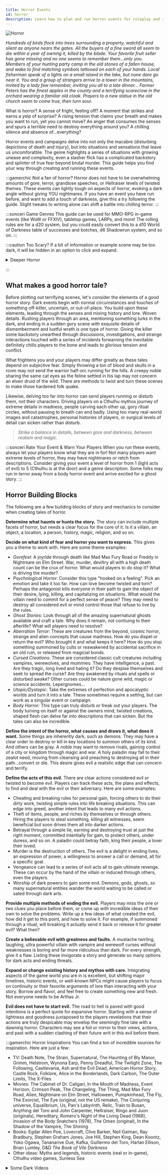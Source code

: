 ```yaml
---
title: Horror Events
id: horror
description: Learn how to plan and run horror events for roleplay and rolling games.
---
```


<div id="vamp">

![Horror](/img/guides/horror.png)

*Hundreds of birds flock into trees surrounding a property, watchful and silent as anyone nears the gates. All the buyers of a fine sword all seem to die within a year of owning it, killed by the blade. Your favorite fruit seller has gone missing and no one seems to remember them...only you. Members of your hunting party camp in the old stones of a fallen house, and wake to find matching symbols tattooed on each of your hands. Local fisherman speak of a lights on a small island in the lake, but none dare go near it. You and a group of strangers arrive to a tower in the mountains, invited by a lady few remember, inviting you all to a late dinner... Farmer Peters has the finest apples in the county and a terrifying scarecrow in the orchard wearing a familiar old cloak. Prayers to a new statue in the old church seem to come true, then turn sour.*

What is horror? A sense of fright, feeling off? A moment that strikes and earns a yelp of surprise? A rising tension that claims your breath and makes you want to run, yet you cannot move? An anger that consumes the senses and spurs a terrible need to destroy everything around you? A chilling silence and absence of...everything? 

Horror events and campaigns delve into not only the macabre (disturbing depictions of death and injury), but into situations and sensations that leave us uncomforatble. The genre highlights a series of situations with growing unease and complexity, even a slasher flick has a complicated backstory and splinter of true fear beyond brutal murder. This guide helps you find your way through creating and running these events. 

:::gamerchic Not a fan of horror?
Horror does not have to be overwhelming amounts of gore, terror, grandiose speeches, or Hellraiser levels of twisted themes. These events can lightly tough on aspects of horror, evoking a dark angle without giving YOU nightmares. If you have an event you have run before, and want to add a touch of darkness, give this a try following the guide. Slight tweaks to writing alone can shift a battle into chilling terror.
:::

:::sonceri Game Genres
This guide can be used for MMO-RPG in-game events (like WoW or FFXIV), tabletop games, LARPs, and more! The rolling rules are for a d20 system, but you could easily convert this to a d10 World of Darkness table of successes and botches, d6 Shadowrun system, and so on.
:::

:::caution Too Scary?
If a bit of information or example scene may be too dark, it will be hidden in an option to click and expand.

<details closed>
<summary>Deeper Horror
</summary>
This is an example of hidden content to watch for.
</details>

:::

## What makes a good horror tale?

Before plotting out terrifying scenes, let's consider the elements of a good horror story.
Dark events begin with normal circumstances and touches of something off-kilter, uncertain, or out-of-place. You build upon these elements, leading through the senses and mixing history and lore. Woven details. Rushing players through an area, mentioning something lurks in the dark, and ending in a sudden gory scene with exquisite details of dismemberment and lustful wrath is one type of horror. Giving the killer some backstory unearthed through discussions, investigations, and strange interactions touched with a series of incidents forwarning the inevitable definitely chills players to the bone and leads to glorious tension and conflict.

What frightens you and your players may differ greatly as these tales depend on subjective fear. Simply throwing a ton of blood and skulls in a room may not send the warrior half-orc running for the hills. A creepy noble sharing the same cat eyes as the feline settled in his lap may not concern an elven druid of the wild. There are methods to twist and turn these scenes to make those hardened folk quake.

Likewise, delving too far into horror can send players running or disturb them, not their characters. Driving players on a Cthulhu mythos journey of extreme details in madness, people carving each other up, gory ritual circles, without pausing to breath can end badly. Using too many real-world images and catastrophes, personal histories of players, or surgical levels of detail can sicken rather than disturb.  

> *Strike a balance in details, between gore and darkness, between realism and magic.*

:::sonceri Rate Your Event & Warn Your Players
When you run these events, always let your players know what they are in for! Not many players want extreme levels of horror, they may have nightmares or retch from descriptions. Consider giving your event a level of horror from 1 (light acts of evil) to 5 (Cthulhu is at the door) and a genre description. Some folks may run in terror away from a body horror event and arrive excited for a ghost story.
:::

## Horror Building Blocks

The following are a few building blocks of story and mechanics to consider when creating tales of horror.

<div id="vhilit">

**Determine what haunts or hunts the story.** The story can include multiple facets of horror, but needs a clear focus for the core of it. Is it a villain, an object, a location, a person, history, magic, religion, and so on. 

**Decide on what kind of fear and horror you want to express.** This gives you a theme to work with. Here are some theme examples:

* *Gorefest*: A joyride through death like Mad Max Fury Road or Freddy in Nightmare on Elm Street. War, murder, deviltry all with a high death count can be the crux of horror. What would players to do stop it? What is driving the murder?
* *Psychological Horror*: Consider this type "hooked on a feeling". Pick an emotion and take it too far. How can love become twisted and torn? Perhaps the antagonist kills everyone in their path to gain the object of their desire, lying, killing, and capitalizing on situations. What would the villain need to commit for a perfect sense of peace? They may need to destroy all considered evil or mind control those that refuse to live by the rules.
* *Ghost Stories*: Look through all of the amazing supernatural ghosts available and craft a tale. Why does it remain, not contiuing to their afterlife? What will players need to resolve? 
* *Aberration Terror*: These are creatures from the beyond, cosmic horror, strange and alien concepts that cause madness. How do you dispel or return the evil? Who brought it and what keeps it here? How do you stop something summoned by cults or reawakened by accidental sacrifice in an old ruin, or released from magicial bonds.
* *Cursed Creations*: These are considered classic cult creatures including vampires, werewolves, and mummies. They have intelligence, a past. Are they tragic, long lived and hating it? Do they despise themselves and seek to spread the curse? Are they awakened by rituals and spells or disturbed awake? Other curses could be nature gone wild, magic or science accidents. Lepergnomes... 
* *Utopic/Dystopic*: Take the extremes of perfection and apocalyptic worlds and turn it into a tale. These sometimes require a setting, but can work as a singular event or campaign.
* *Body Horror*: This type can truly disturb or freak out your players. The body turning on itself or against the owners mind, twisted creations, shaped flesh can delve far into descriptions that can sicken. But the tales can also be incredible.

**Define the intent of the horror, what causes and draws it, what does it want.** Some things are inherently dark, such as demons. They may have a clear order to destroy or kill in key locations to summon others of its kind. And others can be gray. A noble may want to remove rivals, gaining control of a city or kingdom through magic and war. A holy paladin may fall to their zealot need, moving from cleansing and preaching to destroying all in their path...convert or die. This desire gives evil a realistic edge that can concern and terrify.

**Define the acts of this evil.** There are clear actions considered evil or twisted to become evil. Players can track these acts, the plans and effects, to find and deal with the evil or their adversary. Here are some examples:

* Cheating and breaking rules for personal gain, forcing others to do their dirty work, twisting simple rules into life breaking situations. This can edge into greed, another intent that leads to many evil actions.
* Theft of items, people, and riches by themselves or through others. Hiring the players to steal something, killing all witnesses, seem beneficial but soon drives them all into darker actions.
* Betrayal through a simple lie, earning and destroying trust at just the right moment, committed intentially for gain, to protect others, under duress, and so on. A paladin could betray faith, king their people, a lover their loved.
* Murder is the destruction of others. The evil is a delight in ending lives, an expression of power, a willingness to answer a call or demand, all for a specific goal.
* Vengeance can lead to a series of evil acts all to gain ultimate revenge. These can occur by the hand of the villain or induced through others, even the players. 
* Worship of dark powers to gain some end. Demons, gods, ghosts, so many supernatural entities wander the world waiting to be called or sated through dark arts. 

**Provide multiple methods of ending the evil.** Players may miss the one or two clues you place before them, or come up with incredible ideas of their own to solve the problems. Write up a few ideas of what created the evil, how did it get to this point, and how to solve it. For example, if summoned through a ritual, will breaking it actually send it back or release it for greater evil? What then?

**Create a believable evil with greatness and faults.** A mustache twirling, laughing, ultra powerful villain with vampire and werewolf curses without weaknesses is boring and far more ridiculous than dark. For every strength, give it a flaw. Listing these invigorate a story and generate so many options for dark acts and ending threats.

**Expand or change existing history and mythos with care.** Integrating aspects of the game world you are in is excellent, but shifting major timelines, historic events, or well-known NPCs might cause players to focus on continuity or their favorite arguments of lore than interacting with your story. Borrow and flavor, and feel free to create something new and fresh. Not everyone needs to be Arthas Jr.

**Evil does not have to start evil.** The road to hell is paved with good intentions is a perfect quote for expansive horror. Starting with a sense of lightness and goodness juxtaposed to the players revelations that their actions are truly despicable may envelop the seemingly fine tale with a dawning horror. Characters may see a foil or mirror to their views, actions, and past with a sudden clashing of their future writ in this evil before them.

</div>

:::gamerchic Horror Inspirations
You can find a ton of incredible sources for inspiration. Here are just a few:

* TV: Death Note, The Strain, Supernatural, The Haunting of Bly Manor, Grimm, Helstrom, Wynona Earp, Penny Dreadful, The Twilight Zone, The Following, Castlevania, Ash and the Evil Dead, American Horror Story, Castle Rock, Folklore, Alice in the Borderlands, Dark Carbon, The Outer Limits, The X-Files
* Movies: The Cabinet of Dr. Caligari, In the Mouth of Madness, Event Horizon, Crimson Peak, The Changeling, The Thing, Mad Max Fury Road, Alien, Nightmare on Elm Street, Halloween, Pumpkinhead, The Fly, The Exorcist, The Eye (original, not the US remake), The Conjuring universe, Equalibrium, Us, Pan's Labyrinth, Relic, Train to Busan, Anything del Toro and John Carpenter, Hellraiser, Ringo and Juon (originals), Hereditary, Romero's Night of the Living Dead (1968), Invasion of the Body Snatchers (1978), The Omen (original), In the Shadow of the Vampire, The Shining
* Books: Egdar Allen Poe, Lovecraft, Clive Barker, Neil Gaiman, Ray Bradbury, Stephen Graham Jones, Joe Hill, Stephen King, Dean Koontz, Yoko Ogawa, Tananarive Due, Kafka, Guillermo del Toro, Harlan Ellison, Brian Lumley, D&D *The Book of Vile Darkness*
* Other ideas: Myths and legends, historic events (real or in-game), Cthulhu video games, Sunless Sea

<details closed>
<summary>Some Dark Videos
</summary>

Convert or die... Chronicles of Riddick
<Iframe url="https://www.youtube.com/embed/BE1H7oA9vdY"
        width="854px"
        height="480px"
        id="myId"
        className="video-container"
        display="initial"
        position="relative"
        allow="accelerometer; autoplay=1; clipboard-write; encrypted-media; gyroscope; picture-in-picture" 
        allowfullscreen
        />

Madness of existance... In the Mouth of Madness
<Iframe url="https://www.youtube.com/embed/agWPEWophEU"
        width="854px"
        height="480px"
        id="myId"
        className="video-container"
        display="initial"
        position="relative"
        allow="accelerometer; autoplay=1; clipboard-write; encrypted-media; gyroscope; picture-in-picture" 
        allowfullscreen
        />

Refined Cthulhu
<Iframe url="https://www.youtube.com/embed/QxPAm7sHbZQ"
        width="854px"
        height="480px"
        id="myId"
        className="video-container"
        display="initial"
        position="relative"
        allow="accelerometer; autoplay=1; clipboard-write; encrypted-media; gyroscope; picture-in-picture" 
        allowfullscreen
        />

The classic body horror... The Thing
<Iframe url="https://www.youtube.com/embed/5ftmr17M-a4"
        width="854px"
        height="480px"
        id="myId"
        className="video-container"
        display="initial"
        position="relative"
        allow="accelerometer; autoplay=1; clipboard-write; encrypted-media; gyroscope; picture-in-picture" 
        allowfullscreen
        />

</details>

:::

## Building a Horror Event

To build an entire horror campaign starts with smaller ideas, key villains, and arcing plots. Before coming up with a campaign, let's start with an initial event to start. For these steps, we will create two types of horror events: psychological horror and  splatterfest gore horror.

See [How to Run Events & Campaigns](best-practice.md) for information and the following tips for horror:

* Give your event and horror a theme. This can help you form ideas and give your players expectations. For example: ravaged by a curse, haunted mansion, rise of the dead, ritual gone bad, becoming a lich, death knights breaking from service, the fallen rightous, monster attacks, stolen artifact of a major power, murderous designs.
* If the evil can be ended, have multiple methods for players to learn what is needed, materials/weapons/prayers to end the threat, NPCs to aid in resolving issues, and other ideas for conflict. If you tie everything to one or two places and items, they may not catch on and miss opportunities.
* Provide NPCs and items that will have details to help, some may not know what they have or found, some may demand payment for the information. This can also be an interesting hook for a fight, learning the past, determining weaknesses, creating a solution, and so on.
* Consider asking your players for backstory information or some of their fears. You can use these pieces to enhance and personalize the dark aspects touching on their personal story.
* Create a map to track your horror story. Here is an [example for horror events](https://docs.google.com/drawings/d/1gbPCHeGB-qnfxWzix4Aq_N9KrpClYdYJWDJpt_Rlc0I/edit), MMO Warcraft and tabletop.

### Craft the Villain

Every tale of terror has an antagonist, be it a person, location, supernatural element, and so on. To increase the drama and tale, consider building this villain as you would the entire campaign or a character you would love to play. Give them strengths and flaws, capable of bein truly diabolical or aiding others to become horrific. While I could write a ton of ideas, [WoW DMing](https://discord.gg/RNT6sv9) DM Craft has tackled that for us! 

For a great guide on crafting villains, see [DM Craft's Antagonist](https://docs.google.com/document/d/1WCiAq1DM3SOYQm0cVX3L34HkXBE8bOZbJ_QcG1DMbSI/edit) guide.

<iframe src="https://docs.google.com/document/d/e/2PACX-1vSn_gXuLiuw-psDCKwJfCUxpto4djovHJMVMeDdItv7sy5lrpjV_L0HKxw9BDNqsgVDKvaXQv5u1q19/pub?embedded=true#view=fith" width="100%" height="500px;"></iframe>

You may also use an uncommon villain, such as a curse or location:

<div id="vhilit">

* **Determine the level of intelligence.** Is the location alive and aware or merely destroyed, dangerous, and reactive? A landscape of seething from a magical war or natural disaster may actively provide challenges to the players. They may need to cleanse, rebuild, deal with the dead, etc. If it is intelligent, players may feel watched, trees and earth may try to swallow them, animals driven to attack, etc. For curses and contagions, it may be virulent and medical infecting, or parasidic with an agenda and awareness through those it consumes.
* **Define what is required to end the threat.** Do they need to cleanse the area, destroy an artifact, collect stolen items from a tomb? Can the illness be treated, how does magic affect it? 
* **Build a history for the dark location/curse.** A terrible battle, death, or spirit may have fallen on the land causing this change. The curse may have been seen before, enscrolled by casters or laid by fiends/celestials. Crafting a backstory gives you details to aid players and enrich key scenes.
* **Provide multiple methods to learn the secrets, while considering dark prices to pay for it.** If they can't get to a library, perhaps they need to pay an eldering crone for insight, get sick with the illness to provide feedback, sacrifice something important to a higher power, and so on. Don't forget the horror aspect, demand a tithe.

</div>

### Set the Horror Stage
Determine what the horror event is. This could be a couple sentences, which gives you something fantastic to give players when starting the event.

<div id="vhilit">

* **Lady VanDain's Invitation**: Psychological horror of a haunted mansion where the host has turned trespassers and visitors into statuary in a garden, extending the life of a dying child with their enchantment. The party arrives based on your story needs, such as a summons by a host, investigating lost friends, seeking a missing carriage, or idle curiosity.
* **Mark of the Golden Hand**: A slaughter horror adventure set in a market fallen to a cult. Those in the city district that fell asleep now waken to chanting outside their windows, a pain in their palms. There a brilliant sigil of some maddening language burns. Cultists have started killing all of those marked, blood for the blood god.

</div>

### Set the Goals
Any event type can have horror elements woven through it: battles, scouting, investigations, social events, magic, healing, and so on. Goals give players a focus to seek or complete while moving through your story, and give you story arcs to develop dark and light moments to let the event breath. Too much horror without pause can upset or push too far for some players.

<div id="vhilit">

* **Battle**: Warring through normal creatures until they reach the terrifying leader or boss. The enemies may increase in madness, twisted body horror, reasons for battle, or tasks the players may need to complete per group until reaching the final boss.
* **Exploration**: Wandering through a seemingly normal land that shifts with darker corruption as they pass through key locations affected by curses, items, villains, or magic. Perhaps the entire area twists and rips apart, or holds living nightmares, until the players complete a ritual.
* **Investigation**: These events have endless horror options:

  * Tracking down a death has many aspects of horror to delve through including the reason of death, method of killing, curses and magic, become a ghost, soul stolen, serial slaying, something missing from the body, ritual death, etc. 
  * Seeking lost items can also lead into horror such as soul bound artifacts, eye of a demon, holy sword of a dark god, tome of ancient secrets (necronomicon), scrolls of forbidden magic, etc. 
  * Hunting bounties or kidnapped people have opportunities of reasons for the capture such as nobles, pure blood, prophecies, hired, returning cult members, etc.

  :::gamerchic Learn More
  See [Investigation Events](investigation.md) for ideas on these events, crafting those tales, and more.
  :::

* **Social**: A grand ball, meeting of allies, diplomacy council, tea time with the ladies, all of these social situations could have goals and darkness added for flavor without falling into battle. A dark figure with a reason to cause a person or group fall to corruption, or set groups into fighting later, could greet and afflict the event with aspects of horror. Perhaps they add something to drinks/food, curse the location with magic, threaten and hold players hostage, use illusions to look like others twisting a situation, etc.
* **Magic**: Your imagination is the limit for creating magical horror. Consider the senses, soul, and aspects of magic when involving evil: sacrifices, strange language, use of blood/collected materials, mind-afflicting runes, etc. Also consider the source of magic: dark deals, fiends, zealot celestials, pacts with enemy forces, murder, liches, etc.

</div>

:::sonceri Borrowing From Life
If you need a bit of help, use historical events, archeology, myths, and legends with added twists to make it your own. Borrowing from aspects of a war, serial killer, and rituals from ancient civilizations woven into one tale may craft a provoking experience. Or draw from nightmares, taking images and feelings from those into a villain's dialogue or description of a room. For a creepy addition, use poetry and song lyrics as whispers around the players, giving strange imagery to the unseen.
:::

Keep these goals in mind when setting up situations and scenes. Here are some ideas using our two events:

| Evil Goals | Lady VanDain | Golden Hand |
| -- | -- | -- |
| Source of evil? | <ul><li>Ritual magic using ancient artifact</li><li>Lady VanDain controls an artifact</li><li>Petrified guests in garden</li></ul> | <ul><li>Magic circles with a ritual caster in center</li><li>Zealot ancient power siphoning souls</li><li>Golden marks placed on palms of the cursed</li><li>Murderous cultists killing people</li></ul> |
| Specific villain? | Lady Vandain wields all of the horrible power. NPC servants may support her work due to fear or belief in saving the child. | Kha'voss Dek, That Which Lies Beyond Flesh, speaks through a door opened by a ritual, requiring more souls to be released. Cultists seek those souls. |
| What does the evil want? | Save her child from illness and death through collected lives. | Collect souls through marking and killing to fully open a portal. |
| How does the evil win? | Capure players in the garden, turn them into statues. | Mark people and collect 20 souls. They have 10 collected properly when players enter the fights. |
| How do players win? | Break the artifacts, release the petrified people. | Break the ritual circle, break marks, release collected souls, and end cultists. |
| The hard choice? | Ending the evil may kill the child. Give players a method of the life of the mother being consumed to save the child or other option if you want a happy ending. | If they don't break the marks and just start killing, the portal opens anyway from collected cultists. They then fight a weakened elder fiend entering the world. |

:::sonceri The Hard Choice
Sometimes ending the evil is not a simple feat. By breaking rituals or killing the villain, they release something worse. Or ending the threat may require a sacrifice or trade, one life for another, one versus the greater good. This can add an element of tension and storytelling laying the choice in the hands of players, not an NPC. Steer clear of true trauma.
:::

### Set the Mystery

Craft your tale of horror by showing small elements to develop a sense of the unknown, dread, concern, and interest. These elements may describe the villain, goals of the horror, results of success and failure, and so on. Feel free to expand beyond these ideas.

| Elements | Lady VanDain | Golden Hand |
| -- | -- | -- |
| Villain | <ul><li>Something she wears is always tattered or discolored at the edges.</li><li>Heavy scent of orchids trying to mask the constant sickly sweet edge of decay, tucked in pockets.</li><li>Never smiling showing teeth, for they may be rotting or fanged or discolored from something.</li><li>Her shadow moves when she does not, or is missing at times.</li><li>Never blinks, a strong direct gaze.</li></ul> | <ul><li>Kha'voss Dek is mute, speaking only through those marked on their palm.</li><li>Marked NPCs may speak oddly with a different voice of this demon.</li><li>A merchant may sell items of the demon: old goblets used to hold blood, rugs that were tapestries marking its history.</li><li>Its true face is not seen until players partake in the ritual, increasing the potential for failure.</li><li>Anyone possessed by the demon jerk and pop, bones cracking from too many joints.</li></ul> |
| Atmosphere | <ul><li>A mist always rises around the point of Waycrest in the evening, disappating at 3am.</li><li>Soft whispers like bound lips may be heard in the garden or from windows facing the garden.</li><li>It rarely rains, yet all of the flowers bloom beautifully.</li><li>The garden is overrun by flowers in reds and deep pinks: roses, orchids, etc.</li><li>Colors outside are muted yet sharp and vibrant in the house.</li></ul>| <ul><li>Stars wink out in the sky as more die, their souls collected.</li><li>The night is overly dark, no moon, any lantern or firelight painfully bright.</li><li>Any rain is actually drops of blood flying from the frenzy of battle and sacrifice.</li><li>The air hangs with a coppery taste, close and dense, overly hot or cold, never comfortable.</li><li>Dawn never comes.</li></ul> |
| Conflict | <ul><li>Lady Vandain will encourage the players to rest, visit, enjoy a bit of dinner and exploration. She wants their last moments to be happy, relaxed, enjoyable. She believes this may affect the health of her child when the ritual is used.</li><li>The house staff love the young daughter of the deceased lord, but do not entirely agree with the choices made by the lady. Some of them may trade glances, leave notes, not unpack their luggage encouraging their leaving.</li><li>The daughter is lovely, bright, with such infectous happiness. Her illness though is seen and felt through accidents, leg braces, smaller than children her age, etc.</li></ul>| <ul><li>Not all cultists attack like zealots. Some may be silently crying, pleading with their eyes, as they seek kills.</li><li>The demon seems beautiful, golden, a refined creature akin to a celestial spirit or angel. But the truth lies in sharp angles, harsh demands, unflinching hatred.</li><li>Some of the merchants and townfolk may beg the players to die, to sacrifice, for their lives will be better under the demon than the local lord.</li><li>A bard singing that night in the tavern foreshadows the hell to come through song, tales. Merchants and cultists may watch the party, drinking tea not booze, eager for the party to indulge.</li></ul> |
| In Medias Res / In the middle | <ul><li>Previous visitors have guested, some of their items left in the bedrooms or throughout the house. Perhaps there are extra horses and carriages.</li><li>Some of the players may know some of those that guested but have not been seen.</li><li>The child is in terrible need of new lives, showing signs of illness.</li><li>Someone intended for the garden is being held, not transformed yet, giving players an opportunity to catch the horror in the middle of happening.</li></ul> | <ul><li>Convert or die situations have been occuring recently, some members of the neighborhood marked in tattoos and symbols that are starting to glow golden.</li><li>Members of the local tavern the party rests at are fearful of the nightmares haunting the populace, whispers of a great figure in gold, wings of an angel, face of a king.</li><li>Some folk at the tavern seem to get drunk or food poisoned as the party arrives, incapacitated for the night to come.</li><li>New symbols and statues are found throughout the market venerating this new god, enchanted to capture souls in a magical net.</li></ul> |

### End the Horror

With the mystery in place, villains in action, and goals in mind, it's time to end this terror. This may require multiple actions such as stopping the violence, cleansing the events, and informing others. Or it may be as simple as fight the grand villain as the sun rises.

<div id="vhilit">

**Create a list of tasks they need to complete to stop the vile actions.** Break these down on difficulty mixing simple and death defying. Provide multiple methods to find and complete these tasks. Give players agency to decide how it will be done while keeping track. For example:

* Breaking the evil artifact or stopping a ritual
* Killing or stopping the villain
* Dispelling or cleansing corruption
* Aiding the hurt and fallen
* Setting right the wrongs committed
* Performing rituals to turn the tide and remove power from the evil
* Removing the injured or innocent from harm's way
* Solving riddles, gaining power, and other tasks to strengthen the party

**Define the levels of success.** Not all conflicts and terror end cleanly, some continue on for decades while others just need spring cleaning with prayers and a bucket of holy water. 

* Grand failure: They arrived too late or fell to corruption themselves. Perhaps members of the group joined the villain, and seek to further the evil on their terms. It seems bleak for the heroes, and they need to report, regroup, and research to better attack their enemy.
* Failure: Rituals enacted, many died, and the villain gained the upper hand. But they know the face and name of this terror, and have a clear idea of where to strike next.
* Minor success: They stopped the ritual but many are dead and the villain escaped. At least it was stopped and they have a new journey to begin. Now the villain has opportunity to heal, regroup, and try again.
* Moderate success: They found the clues, stopped the ritual, saved the injured, and cornered the high priest. Victory is at hand, next is just the villain to contend with and ensuring it never happens again.
* Major success: Beyond the moderate success, they have cornered the villain, verified all aspects of the horror, and put a final end to it. Peace returns and a chance to fully heal, cleanse, and return. They have much to consider, and internal wounds of their own to lay at rest.

**Is this one chapter of many?** Perhaps this is simply the first of many terrors in your campaign, leading to an ultimate showdown with a force greater than the first ones encountered. A power behind the villain and throne. Or the source of the ritual, magics, and artifacts. Players may also wish to seek further, sparking ideas for additional adventures and events in your horror story. Be open to the narrative flow, player responses, and craft further with new goals and targets in mind.

**Cleansing when the darkness passes.** Give players an uplifting moment or event after the darkness ends. They have the opportunity to learn from this adventure, test their spirits and minds, and resolve final conflicts among each other. Members of the party may have suffered from the horror event and need downtime to deal with the experience. And this gives you breathing room after constant dark storytelling. Provide rituals, cleansing items, healing magics, medical aid, and the like to rest, heal wounds, and relax the mind and emotions.

</div>

## How to Write Horror

When developing your events and campaigns, I recommend writing content for scenes for easy copying and pasting. These can be descriptive phrases, lists of words, full paragraphs, and insights. But how do you write for horror?

<div id="vhilit">

**Be descriptive considering all of the senses.** Details bring horror to life just like other events. Beyond simple sight, what does something feel like, scents on the air, sounds in the area or outside, a taste on the air or if something is sipped or licked. 

**Create lists of words that evoke emotion.** Saying something is terrifying, horrific, spooky, creepy, and dangerous all sound like saying food is great. What does great food taste like? Give serious thought to potential colors, flavors, expressive and simple words mixed together, and so on. You don't need to write like Lovecraft, just expand your thoughts.

**Write a short story about the event or scenario.** Flexing your thoughts and delving into the focus of evil, craft a short story or journal. Remember to include strengths and weaknesses, too perfect and powerful leaves players not invested or able to relate to the horror. If getting into the mind of the horror is difficult, consider writing as a witness, investigator, or victim. React and freely write, don't worry about perfect voice and grammar.

**Perhaps also consider another sense...emotion.** You should never dictate how a player feels about a scene. but you can give them a sense of emotion you want to covery or evoke in them through the environment, beasts, and NPCs. You have full control of these actors on your stage.

**Embrace music.** Soundtracks give you a perfect score to layer your words against. Pick some songs and listen as you write. If they aid in chilling, save links and songs, create a playlist. Weave these into music available through Discord or Watch2gether to play during events.

</div>

### Writing Exercise

A great exercise to find your dark voice is to search for a piece of art that disturbs you (painting, scene, movie trailer, character) and write about it. Consider every sense to evoke a felt place and specific sensation. Need a little help? Reach for a [thesaurus](https://www.thesaurus.com/) and writer resources, such as [240 Dark Words](https://grammar.yourdictionary.com/word-lists/240-dark-words-for-more-descriptive-writing.html). 

For this exercise, determine the emotions you want to convey, the kind of horror, consider colors, seasons, imagery, to find little details for players to latch on to. 

<div id="vhilit">

* **Emotion to convey**: List ideas of feeling and sensations you want the reader to feel, list words you may want to use
* **Senses to focus on**: Color, scent, sounds can help a mind fill in details through imagination
* **Aspect of horror**: What kind of horror elements do you want to highlight

</div>

#### A House in Decline

In this example, using this video of ambience and movie still from Crimson Peak.

<Iframe url="https://www.youtube.com/embed/5hBAXcsm4_Y"
        width="854px"
        height="480px"
        id="myId"
        className="video-container"
        display="initial"
        position="relative"
        allow="accelerometer; autoplay=1; clipboard-write; encrypted-media; gyroscope; picture-in-picture" 
        allowfullscreen
        />


![Lady](/img/guides/horror-lady.jpg)

* **Emotion to convey**: Unsettled, moldering house and slight rot points to the inherent darkness in the location and owner
* **Senses to focus on**: Tarnished gold, patina of rotted greens, neverending autumn on the verge of winter, sickly sweet
* **Aspect of horror**: Corruption and madness, the sacrifices for saving a child have pushed the lady of the house into dark magics and madness


<details closed>
<summary>Expand to read the story.
</summary>

The letter arrived in the passing of days to each of the company. Crisp night-inked script itched across fine bone-white parchment with hints of pressed flower, a scent of orchid and sea-- it spoke of refinement, greed, and a woman. When the call to war lead us to the distant shores of Kul'tiras, we aided the Lord of Waycrest Manor to safeguard the populace and deal with constant incursions of a witchly sort. Never once did we meet his beloved wife and child, only hearing of them from his fond memories.

To learn of his death in such a way as this only reminded me of how the ills of home and nation, the constant warfare, had worn to fraying the ties of new friendships. Yet looking over these penned words again, and seeing the darkened windows and loaming walls of Waycrest, I must give pause until the rest of my party arrives. Best to enter together, my courage failing.

*Long have the nights become. I bid you welcome to my estates, dear friends of my late departed lord. You aided him in times most dire, and sought to end threats beleaguring our people. Come and allow me to repay the honors you have imparted.*

Spires seem to lean toward me as curled fingers. Flitting azure shades move against the hand-blown glass, a rattle in them despite the stillness of air. The taste of the ocean in the mist sharpens the senses, biting harder in my jaw already tight from some concern I can't place. The creak of saddle leather and nearing crack of shoed hooves under me tell me even my steed wishes to return to the open road. 

Nearly turning away, the door opens and a familiar face brightens the near night with a child's warmth, little Katya. The tension burst like a soap bubble, perhaps battle senses and too many days of ill omens and war leaving me sensitive. Nothing but memories here, no true ghosts. Though I cannot deny the chill on my arm as I lift the lord's only daughter, tossing her in welcome as soft laughter fills the air.

Past the threshold, she prattles of childish tidings, tea time with dollies, the lessons in pony riding, cook catching a fish big enough to swallow her whole. The home holds far too much warmth, unlike my expectations. A blazing hearth stuffed of old coals and fresh wood leaves a sharp glow through the room, subduing the gentle candleglow at sweeping stairs. Flowers festoon vases, float in a bowl of herbed water for washing hands in the foyer, painted in large canvases of the lord and his family. A few petals fall, edges darkened, cracked, withering as they land.

Here the scent of orchid and cracking hearth push away something sweeter, a scent that causes the echo of battlefields in the northern kingdoms to ring in my ears again. Then she descends the stairs, or perhaps was always there waiting by the ballistrad, hand resting on the railing, the other reaching to take mine in greeting. Light casts her features in a ghoulish glow, motes in wide eyes like the final rays of the sun at sunset driven back by storms. Swathed in heavy layers, she seemed frozen in garb despite the oppressive heat. 

"Thank you for attending my request. If Frederick was only here, he truly would welcome your visit. Come, you must need rest before dinner."

</details>

#### Grand Designs

* **Emotion to convey**: Heart thundering fear, excitement, speed
* **Senses to focus on**: Glimmering golds of holy light, blood and scarlet reds, chanting, wet sounds
* **Aspect of horror**: Bloodbath of death, alien presence

![Portal](/img/guides/horror-demon.jpg)

<details closed>
<summary>Expand to read the story.
</summary>

*Athul nak'vach'thurl... Mua'tollvex... Heralds fall upon the mark... Accept our gift...*

Waking with a sharp twist in bedding, interrupted in conversations with friends in the tavern, startled during nightly prayers recounting the moments of your day -- whatever you sought in the deep night ends abruptly. Through windows, harsh glows spark and flash, an infernal firelight licking at the sky yet nothing of smoke or char hangs in the air. Drops speckle the glass, vermillion rain of the dying. 

Calls for aid echo outside the tavern, loud banging of fists on the door...falling silent with a gasp. Weight falls upon the wood, requiring force to shove open. A robed figure pulls free a blade from the newly fallen, blood dripping from the scarlet caked metal.

"Athul nak'vach'thurl! Mua'tollvex!" Spittle flies from shouting lips, wild eyes fall on you all in the common room, rushing in the moment of surprise. The face familiar, having sold simple jewelry in a stall of azure silks mere hours before. Purpose turned to a new currency sends him smashing through the doorway. 

The battle enjoins as the killer leaps at each of you with arcing slashes, the blade hungering and pulling to seek your flesh!

As the battle ensues, flashes blind and burn from golden lightning through the open door and window. They stream across, landing beyond sight, lost behind buildings and market stalls. Each of you tear away at the robed man, blood splattering wet across the scuffed floor, darkening tattered robes and clothing. Breath froths at lips and nose, as the last glow of life burns. 

"Mua'tollvex..." Breath catches in a final gurgle, as pain sharp and heated lances in your palm. Each of you gasp and grip at bare or gloved hands, the gleam of a sigil flared to life that left the freshly killed man to mark you. *Accept our gift.*

Stumbling into the night, many townsfolk and merchants lay in broken heaps. Details of faces caught in rictus of surprise and pain caught in scarlet light edged in golds. Softly shifting hues of dawn, motes of brightness lifting to the heavens, lure your sight to the end of the city block. More flickers of streaming gold leave newly killed to seek that shimmer, joining it in harmony.

And the rythmic song of cultist chanting strengthens.

</details>

## Systems of Madness
Various tabletop game systems have charts and options for adding madness, sanity, corruption, and other aspects to mechanically track how your players and NPCs are affected by the horror of the setting and event. These are guidelines and open to interpretation and customization for your events.

:::sonceri What requires a sanity check?
Any situation, experience, or knowledge that may be well beyond the normal. This includes witnessing terrifying deaths, experiencing torture, recurring events connected to a character's painful or traumatic backstory, meeting god-like entities, or finding knowledge alien to human understanding. While magic and nonhuman races form an everyday part of a character’s life, even a seasoned adventurer cannot conquer or understand some things.
:::

### Optional: Forbidden Lore
Excountering the horrific, strange, alien, or ancient, you may want to give players an opportunity to learn for the future. This may be exceptionally important for long campaigns delving into horror. The Forbidden Lore trait or knowledge skill could provide players aid when traversing your tale.

Optionally, you could make this a pool of points they earn through the event(s). By experiencing the horror, they main earn points to add to rolls or questions to ask.

<div id="vhilit">

* **How to Attain**: Players may have a backstory reason for having this information. Provide opportunities to learn through libraries, scrolls, NPCs (masters, spirits, scholars), artifact, experiences, or other mechanism.
* **Roll Version**: When gaining forbidden lore, players may receive a +2 (or point pool) to d20 rolls for unearthing knowledge, dealing with situations, determining the evil and how to deal with it.
* **Roleplay Version**: Players may receive 2-3 (or earned pool) questions they could ask the storyteller or through roleplay to learn something about the evil, how to deal with it, and so on.

</div>

### Madness d20
D&D settings have alternate rules around fear, horror, and madness with numerous options for afflictions and madness. These rules are modified to support multiple types of events and calculations. Modify these as needed for your event and DM style.

<div id="vhilit">

**Hit points as a madness counter.** As players take damage, they experience elements of horror. When they reach death, they survive but gain a madness specific to the cause of that death. For example, dying by vampiric bite, they may constantly feel weakened, hungry, see wisps or hear soft words of the vampire about them. Perhaps they were stabbed through by many blades. They may feel dread when raising their sword, feel stabbing pain when attacking others from their old would, or hear and see every slashing attack by others as hyper real overwhelming and gruesome. Or give them a short term or permanent derangement. [World of Darkness](https://whitewolf.fandom.com/wiki/List_of_Derangements_(WOD)) has many incredible options.

**Madness effects based on encountered horror elements.** They may roll against a difficult class (DC) for the situation, or roleplay out the scenario. Winning or losing may incur a different effect. Madness can be short-term, long-term, or indefinite. Most relatively mundane effects impose short-term madness, which lasts for just a few minutes. More horrific effects or cumulative effects can result in long-term or indefinite madness. Depending on which is easier, choose one of the following methods for tracking madness:

* Sanity points: Start with 6 sanity points that are lost or gained through the event. As they are afflicted, they lose sanity. Zero or less is madness.
* Madness points: Start with 0 madness and earn points as afflicted. When they fail a roll, they earn 1 madness point. At 6 points, they are afflicted with madness. 

:::gamerchic Player Consent is Key
Not all players may want to delve into madness. Communicate with your players, make note of who welcomes the madness or requests not to be corrupted. Be willing to change directions and results according to player acceptance and comfort.
:::

<Tabs
  defaultValue="simple"
  values={[
    {label: 'Simplified d20', value: 'simple'},
    {label: 'Extended d20', value: 'extend'},
  ]}>
<TabItem value="simple" className="unique-tabs">
  
The following are opportunities and scenes to request a roll for fear/stress. The DC may range from 11 to 20 depending on the level of horror and darkness:

* Witnessing or committing traumatic acts against others far more inline with horror than normal battle.
* Remaining in a corrupted or cursed location may increase stress. 
* Receiving harsh magical spells, curses, and wounds of a corrupted nature.

Fear/stress is lowered in the following ways:

* Resting in a location away from the horror, corruption, or curse.
* Receiving blessings, meditation, restorative spells, or wards.
* Seeking solace and sanity with others without stressers.

A stress test is a 1d20 roll with a DC set by the DM. You want to roll higher to succeed. If you have lost sanity, you may have a hard time fighting the effects of fear. Consider using one of these systems:

<div id="vhilit">

* **Sanity**: Add your sanity points to the roll. 
* **Madness**: Subtract your madness points from the roll.

Failing these rolls may incur fear and madness. Select from the following depending on the situation, scene, and strength of failure (simple to critical, modify amounts to fit the failure):

* **Fear Struck**: Consumed by fear and visibly shaken. Simple failure they have a -1 to their next roll. Critical failure they cannot act too afraid and are in absolute shock.
* **Aversion**: The scene and situation is too frightening, causing them to flee in terror. They must move away from the source of terror. Simple failure they have a -1 to their next roll. Critical failure they cannot act just run repulsed to the point of sickness, needing to get away. 
* **Living Nightmares**: At first they seem fine, but after images remain with them as living nightmares. Whispers, ghosts, movement at the corner of their eyes. If they sleep, they suffer nightmares. Simple failure they have a -1 to their next roll. Critical failure they are surrounded by visions of terror.
* **Obsession**: The moment of terror plagues the mind, causing the afflicted to be obessed by it. They may speak of it constantly, seek it out again, relive it on others. Simple failure they have a -1 to their next roll. Critical failure they are so consumed they focus on the horror entirely, delighted or terrified.
* **Rage**: Abject terror leads them to absolute destruction, sending them into a berserker rage. The mind is cast aside for the primal need to break things/people. They receive a +1 or higher (depending on failure) to attacks with the increased chance of attacking friends and objects as much as foes. Critical failure they will not stop fighting, attacking everything, until they are roused from it.

When all sanity is lost or madness is reached, the player takes on an aspect of horror until cleansed. It will last with them through the event until relieved. This madness may be an enhanced version of these above fears with far more twisted results.

</div>

</TabItem>
  

<TabItem value="extend" className="unique-tabs">

This information provides extensive tables to check for DCs and afflict players with madness.

Consider the following DC examples for different types of encounters:

| DC | Event |
| -- | -- |
| 8 | Surprised to find a mangled, tortured animal carcass. |
| 11 | Surprised to find a human body part. |
| 13 | Surprised to find a human corpse. Finding a stream flowing with blood, a blood splattered room, torture evidence. |
| 14 | Finding a managled human corpse. Awakening trapped in a coffin. Seeing and being attacked by a ghoul. |
| 15 | Witnessing a friend's violent death. Meeting someone you know to be dead, for example the risen dead of a wife or friend. |
| 16 | Experiencing extreme pain and torture. Witnessing the raising of the dead as zombies, ghouls, other horrifying creatures. |
| 20 | Seeing an evil deity. Being the lone survivor of a large-scale massacre. |

Short-term madness may last a few minutes to an hour. It can be cured through aid from others, magic, tonics, prayer, talking, or other options from your story. Select a madness from the list or roll 1d100 for one of the following:

d% | Effect (lasts 1d10 minutes)
| -- | -- |
01-20 | Character faints (can be awakened by vigorous action taking 1 round; thereafter, the character is shaken until the duration expires).
21-30 | Character has a screaming fit.
31-40 | Character flees in panic.
41-50 | Character shows physical hysterics or emotional outburst (i.e. laughing, crying, and so forth).
51-55 | Character babbles in incoherent speech or in a torrent of coherent speech.
56-60 | Character gripped by intense phobia, maybe cementing him to the spot.
61-65 | Character becomes homicidal, dealing harm to the nearest person as proficiently as possible.
66-70 | Character has hallucinations or delusions.
71-75 | Characters say or do whatever those nearby say or do.
76-80 | Character is gripped with a strange or deviant eating desire (dirt, slime, human flesh, and so on).
81-90 | Character falls into a stupor (assumes fetal position or oblivious to surrounding events).
91-100 | Character become catatonic (can stand but no willpower or interest; may be led or forced to perform simple actions).

Long-term madness may continue from this event to others, or throughout an entire campaign. It may require additional steps to cure.

d% | Effect (lasts 1d10 minutes)
| -- | -- |
01-10 | Character performs compulsive rituals (constantly washing hands, praying, never stepping on cracks, and so on).
11-20 | Character has hallucinations and delusions (at the discretion of the GM).
21-30 | Character becomes paranoid.
31-40 | Character gripped with a severe phobia (refuses to approach the object of phobia except on a successful Wisdom save [DC 18]).
41-45 | Character has aberrant desires and obsessions (either with people or objects).
46-55 | Character develops an attachment to a “lucky charm” and cannot function without it (treat as poisoned).
56-65 | Character develops psychosomatic blindness, deafness, or the loss of the use of a limb or limbs.
66-75 | Character has uncontrollable tics or tremors (disadvantage on physical ability checks).
76-85 | Characters have amnesia (Disadvantage on Intelligence based checks that involve memory or gained knowledge).
86-90 | Character has bouts of reactive psychosis (delusions, hallucinations, and so on).
91-95 | Character loses the ability to communicate via speech or writing.
96-100 | Character becomes catatonic (can stand but no willpower or interest; may be led or forced to perform simple actions).

</TabItem>
</Tabs>

</div>

### Simplified Insanity

For an interesting twist on insanity and inner darkness, consider the simplicity of sigils, their meaning, and how it affects players. These additions can be fantastic for visual cues by marking players and locations in MMO-RPGs, placing a symbol over or under a token in VTTs, or handing a card to each player at the tabletop.

Here's how to use this system:

1. Based on your story, select up to five different symbols of horror. These could be from myths, legends, folklore, tarot cards, or your imagination. Give them a meaning and name in case players investigate.
2. Set a perk and curse for each of these symbols.
3. Assign the symbol to a player (1 only) as they journey through the event. Inform them of what it looks like, what it means, and allow them to explore this new aspect of themselves. For added interest, only give them a little of the info, or a short couple lines of poetry.
4. As they adventure, place these symbols in the environment. Enhance that area, enemy, object based on the symbol. Allow the players to work through it. You can use these for sacrifices, solving puzzles, attaining power, closing/opening a lock for a portal, learning a secret, and so on.

The madness may be the curse that rises the longer they are marked, or the more they interact with it. Some helpful ideas and examples:

* Tarot Cards: Pick any of these, so many options
* Folklore: The Maiden, The Mother, The Crone
* Symbols of Time: Dawn, Zenith, Twilight, Night, Eclipse
* Chess Pieces: King, Queen, Abbot, Rook, Pawn

#### Tarot Cards

This is an example using five tarot cards:

* *Strength* - Symbol of prowess, courage, persuasion. Mighty in arm and soul, able to press back the dark physically, and force it aside. But to do so changes them, muscles become stone, eyes become light, an embodiment of strength less humanoid.

  "Cry out and rejoice the warrior born! From this landscape of woe shall darkness be shorn. Yet from such battles the flesh is stone reborn." 

* *The Magician* - Symbol of inspired action and power. To use this power against their enemy, they bear a physical burden taking damage to win strong attacks against the evil. Perhaps till they die too.

  "Blessed is the wellspring of a soul's might. From within cast forth magics that give fright. Though as power soars does life fall into night."

* *The Hermit* - Symbol of introspection, wisdom, lonliness. To understand the dark, they connect with it gaining a memory and information. The more they remember, the more it becomes their past and history. 

  "From afar comes a whisper of something lost. A siphon of memory and experiences tempest-tossed. Know in such understanding comes an inner soul's cost."

* *Justice* - Symbol of fairness, truth, cause and effect. To know if what they experience or hear is real and truthful, they must become blind for a number of minutes, becoming longer the more times you use it. 

  "Before your symbol shall truth be uttered. No falsehood can stand as lie is sundered. Beware for such knowledge else true sight be plundered."

* *The Hanged Man* - Symbol of release, new perspectives. By giving up a memory to the dark, they learn a truth. But soon they will forget too much. 

  "At morrow he spies the light coming from earth up-ended. A maze of a grave, he knows cannot be defended. Let go and become one, no more the conflicted."


### Corruption Body Horror

:::caution Enter at your own risk!
Some tales of terror delve into alien minds, abhorrent flesh, and twisted perceptions all part of body horror. Few players may be interested in these tales. Be prepared to change or simplify the descriptions accordingly, and explain what they are in for.
:::

For those willing to go into body horror and supreme corruption, you may want to consider a different system of perks and curses. Players may earn an opportunity to accept a gift (perk) but it comes with a cost (curse).

These are optional features to use or modify as needed. 

Set a maximum amount of corruption, be it points or number of enhancements. When they reach this amount, they have become one with the horror, becoming part of the enemy rather than an adventurer. Typically, you may want to set this to a maximum of 5 points or perks. They may take the same one multiple times, but the curses likewise stack.

The darkness takes root, crafting within you new organs, twisted bones, scaled flesh, or empowers magics to aid the player in some meaningful way.

| Power | Type | Ability |
| -- | -- | -- |
| Shifting Anatomy | Armor | Your organs become more fluids, joints unhinge, bones reform in new formations in response to danger. These changes may save your life, but to what end... When you roll a natural 1 or critically fail, you may use this perk once.  Every time you use it, you shift and change, less ordinary and more frightening.<br/><br/>Using this ability increases your corruption by 1. |
| Living Weapon | Physical Weapon | Your weapon has errupted with strange, new life. Tendons and flesh wrap about wood, metal fractures with joints of bone, serpentine otherworldly eyes may open upon it, teeth may serrate the edge dripping poison. On a successful attack, you may command the weapon to poison the enemy inflicting more damage. Soon it may become a permanent part of your body.<br/><br/>The damage equals the number of times this perk is taken 1 for 1.  |
| Umbral Assault | Caster Attack | Whirling from the darkness at your feet, your shadow rises to take form. As you cast magics, words echo through the void form of endless night, in different languages, perhaps in reverse, to jettison an attack in spectral screaming horror or slithering shadowed nightmares. Attacks from you and your shadow land together on a target. When battle ends, your shadows remains alive and seething.<br/><br/>The damage equals the number of times this perk is taken 1 for 1. |
| Shadowmend | Caster Heal | You become a conduit of stolen life, drawing lifeforce from allies and enemies to mend another. You become greyer in color, red or black veins rise under your skin, edges of deathly colors round your eyes and tip your fingers. Reaching forth to those around you, including yourself, you draw 1 HP from them (damage they take) and siphon it all to another as healing.<br/><br/>The damage to others and healing equals the number of times this perk is taken 1 for 1. Select as many targets as you like to take 1 point from each. |
| Voidsight | Perception | Your eyes bear the mark of the void, the horrors you parley with, the darkness within. Evil designs reveal themselves to your midnight stare, as your entire eye is a living pool of onyx darkness consuming light. If taken too far, you may never see the living rightly so again, everything in your vision deathly or corrupted.<br/><br/>Gain +1 to perception and environment rolls as many times as you take the perk, 1 for 1. |

Additionally, ask for corruption rolls (d20 + levels of corruption) for dramatic moments or actions of enemies, using this corruption against those that imbibe this power. This gives you additional options for attacks, environmental situations, perceiving the afflicted, and more. For example, when players find a place of sanctuary, anyone with corruption over 2 cannot enter or take damage if they do. A fiend of vile corruption roars, causing those with 3 and higher corruption to roll a will save or join its mind with a potential terrifying effect.

Healing and cleansing this corruption may become part of the event or story arc, seeking more than simple prayer to purge the horrors within.

:::conquest
These rules are simplified from rules used by DMs during the Warcraft Conquest *Shadows in the Sands* campaign warring against N'zoth, Sathog, and various denizens of the void. Incredible thanks to Virsandir MG-Horde for crafting these ideas and the many DMs and players that aided!
:::


</div>

import Iframe from 'react-iframe';
import Tabs from '@theme/Tabs';
import TabItem from '@theme/TabItem';